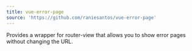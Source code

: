 ```yaml
---
title: vue-error-page
source: 'https://github.com/raniesantos/vue-error-page'
---
```

Provides a wrapper for router-view that allows you to show error pages without changing the URL.
